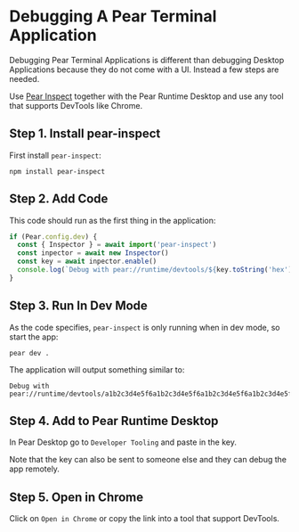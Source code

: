 # Debugging A Pear Terminal Application

Debugging Pear Terminal Applications is different than debugging Desktop Applications because they do not come with a UI. Instead a few steps are needed.

Use [Pear Inspect](https://github.com/holepunchto/pear-inspect) together with the Pear Runtime Desktop and use any tool that supports DevTools like Chrome.

## Step 1. Install pear-inspect

First install `pear-inspect`:

```
npm install pear-inspect
```

## Step 2. Add Code

This code should run as the first thing in the application:

``` js
if (Pear.config.dev) {
  const { Inspector } = await import('pear-inspect')
  const inpector = await new Inspector()
  const key = await inpector.enable()
  console.log(`Debug with pear://runtime/devtools/${key.toString('hex')}`)
}
```

## Step 3. Run In Dev Mode

As the code specifies, `pear-inspect` is only running when in dev mode, so start the app:

```
pear dev .
```

The application will output something similar to:

```
Debug with pear://runtime/devtools/a1b2c3d4e5f6a1b2c3d4e5f6a1b2c3d4e5f6a1b2c3d4e5f6a1b2c3d4e5f6a1b2
```

## Step 4. Add to Pear Runtime Desktop

In Pear Desktop go to `Developer Tooling` and paste in the key.

Note that the key can also be sent to someone else and they can debug the app remotely.

## Step 5. Open in Chrome

Click on `Open in Chrome` or copy the link into a tool that support DevTools.
